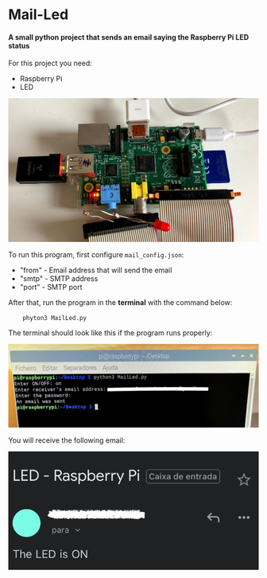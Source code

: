 # Mail-Led

#### A small python project that sends an email saying the Raspberry Pi LED status

For this project you need:
- Raspberry Pi
- LED

![](Images/IMG_3044.jpg)


To run this program, first configure `mail_config.json`:

- "from" - Email address that will send the email
- "smtp" - SMTP address
- "port" - SMTP port

After that, run the program in the **terminal** with the command below:
    
        phyton3 MailLed.py

The terminal should look like this if the program runs properly:

![](Images/IMG_3046.jpg)

You will receive the following email:

![](Images/IMG_3047.PNG)

